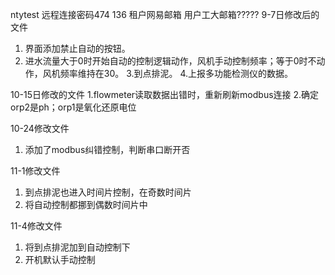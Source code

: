 ntytest
远程连接密码474 136  租户网易邮箱 用户工大邮箱?????
9-7日修改后的文件 
1. 界面添加禁止自动的按钮。
2. 进水流量大于0时开始自动的控制逻辑动作，风机手动控制频率；等于0时不动作，风机频率维持在30。
3.到点排泥。
4.上报多功能检测仪的数据。

10-15日修改的文件
1.flowmeter读取数据出错时，重新刷新modbus连接
2.确定orp2是ph；orp1是氧化还原电位

10-24修改文件
1. 添加了modbus纠错控制，判断串口断开否

11-1修改文件 
1. 到点排泥也进入时间片控制，在奇数时间片
2. 将自动控制都挪到偶数时间片中

11-4修改文件
1. 将到点排泥加到自动控制下
2. 开机默认手动控制
